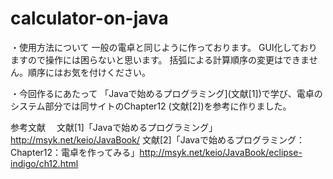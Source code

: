 # calculator-on-java
・使用方法について
  一般の電卓と同じように作っております。
  GUI化しておりますので操作には困らないと思います。
  括弧による計算順序の変更はできません。順序にはお気を付けください。

・今回作るにあたって
   「Javaで始めるプログラミング](文献[1])で学び、電卓のシステム部分では同サイトのChapter12 (文献[2])を参考に作りました。

参考文献　
    文献[1]「Javaで始めるプログラミング」http://msyk.net/keio/JavaBook/
    文献[2]「Javaで始めるプログラミング：Chapter12：電卓を作ってみる」http://msyk.net/keio/JavaBook/eclipse-indigo/ch12.html
